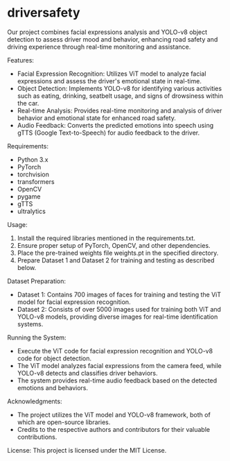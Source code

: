 # driversafety
Our project combines facial expressions analysis and YOLO-v8 object detection to assess driver mood and behavior, enhancing road safety and driving experience through real-time monitoring and assistance.

Features:
- Facial Expression Recognition: Utilizes ViT model to analyze facial expressions and assess the driver's emotional state in real-time.
- Object Detection: Implements YOLO-v8 for identifying various activities such as eating, drinking, seatbelt usage, and signs of drowsiness within the car.
- Real-time Analysis: Provides real-time monitoring and analysis of driver behavior and emotional state for enhanced road safety.
- Audio Feedback: Converts the predicted emotions into speech using gTTS (Google Text-to-Speech) for audio feedback to the driver.

Requirements:
- Python 3.x
- PyTorch
- torchvision
- transformers
- OpenCV
- pygame
- gTTS
- ultralytics

Usage:
1. Install the required libraries mentioned in the requirements.txt.
2. Ensure proper setup of PyTorch, OpenCV, and other dependencies.
3. Place the pre-trained weights file weights.pt in the specified directory.
4. Prepare Dataset 1 and Dataset 2 for training and testing as described below.

Dataset Preparation:
- Dataset 1: Contains 700 images of faces for training and testing the ViT model for facial expression recognition.
- Dataset 2: Consists of over 5000 images used for training both ViT and YOLO-v8 models, providing diverse images for real-time identification systems.


Running the System:
- Execute the ViT code for facial expression recognition and YOLO-v8 code for object detection.
- The ViT model analyzes facial expressions from the camera feed, while YOLO-v8 detects and classifies driver behaviors.
- The system provides real-time audio feedback based on the detected emotions and behaviors.

Acknowledgments:
- The project utilizes the ViT model and YOLO-v8 framework, both of which are open-source libraries.
- Credits to the respective authors and contributors for their valuable contributions.

License:
This project is licensed under the MIT License.

